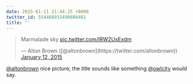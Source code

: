 ```yaml
---
date: 2015-01-11 21:44:25 +0000
twitter_id: 554468915498086401
title: ''
---
```


<blockquote class="twitter-tweet"><p lang="und" dir="ltr">Marmalade sky <a href="http://t.co/IRW2UxExdm">pic.twitter.com/IRW2UxExdm</a></p>&mdash; Alton Brown ([@altonbrown](https://twitter.com/altonbrown)) <a href="https://twitter.com/altonbrown/status/554446347093704704?ref_src=twsrc%5Etfw">January 12, 2015</a></blockquote>
<script async src="https://platform.twitter.com/widgets.js" charset="utf-8"></script>

[@altonbrown](https://twitter.com/altonbrown) nice picture; the title sounds like something [@owlcity](https://twitter.com/owlcity) would say.

